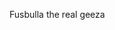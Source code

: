 Fusbulla the real geeza

<!---
Fusbulla/Fusbulla is a ✨ special ✨ repository because its `README.md` (this file) appears on your GitHub profile.
You can click the Preview link to take a look at your changes.
--->

